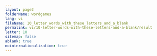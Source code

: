 ```yaml
---
layout: page2
folderName: wordgames
lang: vi
fileName: 10_letter_words_with_these_letters_and_a_blank
permalink: vi/10-letter-words-with-these-letters-and-a-blank/result
letter: 10
sitemap: false
ablank: true
nointernationalization: true
---
```


